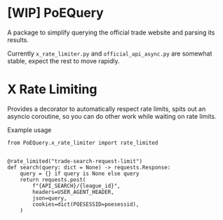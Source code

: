 # [WIP] PoEQuery

A package to simplify querying the official trade website and parsing its results.

Currently `x_rate_limiter.py` and `official_api_async.py` are somewhat stable, expect the rest to move rapidly.

# X Rate Limiting
Provides a decorator to automatically respect rate limits, spits out an asyncio coroutine, so you can do other work while waiting on rate limits.

Example usage
```
from PoEQuery.x_rate_limiter import rate_limited


@rate_limited("trade-search-request-limit")
def search(query: dict = None) -> requests.Response:
    query = {} if query is None else query
    return requests.post(
        f"{API_SEARCH}/{league_id}",
        headers=USER_AGENT_HEADER,
        json=query,
        cookies=dict(POESESSID=poesessid),
    )
```
